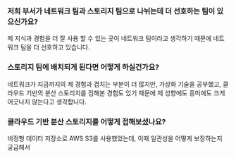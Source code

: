 ### 저희 부서가 네트워크 팀과 스토리지 팀으로 나뉘는데 더 선호하는 팀이 있으신가요?

제 지식과 경험을 더 잘 사용 할 수 있는 곳이 네트워크 팀이라고 생각하기 때문에 네트워크 팀을 더 선호하고 있습니다.

### 스토리지 팀에 배치되게 된다면 어떻게 하실건가요?

네트워크가 지금까지의 제 경험과 겹치는 부분이 더 많지만, 가상화 기술을 공부했고, 클라우드 기반의 분산 스토리지를 접해본 경험도 있기 때문에 제 성향에도 흥미에도 크게 어긋나지 않는다고 생각합니다.

### 클라우드 기반 분산 스토리지를 어떻게 접해보셨나요?

비정형 데이터 저장소로 AWS S3를 사용했었는데, 이때 일관성을 어떻게 보장하는지 궁금해서 
